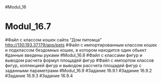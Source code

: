 #Modul_16
# Modul_16.7
#Файл с классом кошек сайта "Дом питомца" http://130.193.37.179/app/pets
#Файл с импортированным классом кошек и подклассом бездомных кошек, в котором находится один обьект
#данные введены руками
#Modul_16.8
#Файл с классами фигур и выводом расчета формул площадей фигур
#Файл с импортом классов фигур, коллекцией фигур и выводом рассчета площадей фигур с заданными параметрами
#Modul_16.9
#Задание 16.9.1
#Задание 16.9.2
#Задание 16.9.3
#Задание 16.9.4
